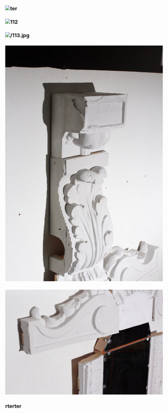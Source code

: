 
### ![ter](/Follio/100.jpg)
### ![112](Follio/Сarousel/112.jpg)
### ![/113.jpg](Follio/Сarousel/113.jpg)
### ![/114.jpg](114.jpg)
### ![/115.jpg](/115.jpg)
### rterter
